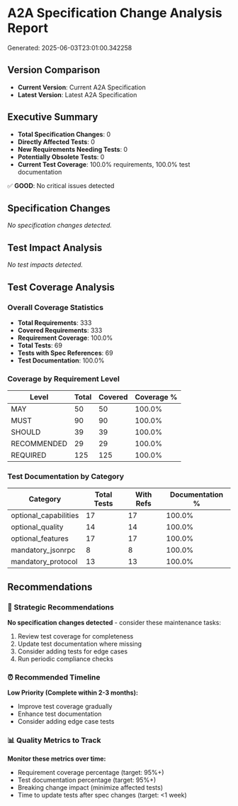 # A2A Specification Change Analysis Report

Generated: 2025-06-03T23:01:00.342258

## Version Comparison
- **Current Version**: Current A2A Specification
- **Latest Version**: Latest A2A Specification

## Executive Summary

- **Total Specification Changes**: 0
- **Directly Affected Tests**: 0
- **New Requirements Needing Tests**: 0
- **Potentially Obsolete Tests**: 0
- **Current Test Coverage**: 100.0% requirements, 100.0% test documentation

✅ **GOOD**: No critical issues detected

## Specification Changes

*No specification changes detected.*

## Test Impact Analysis

*No test impacts detected.*

## Test Coverage Analysis

### Overall Coverage Statistics

- **Total Requirements**: 333
- **Covered Requirements**: 333
- **Requirement Coverage**: 100.0%
- **Total Tests**: 69
- **Tests with Spec References**: 69
- **Test Documentation**: 100.0%

### Coverage by Requirement Level

| Level | Total | Covered | Coverage % |
|-------|-------|---------|------------|
| MAY | 50 | 50 | 100.0% |
| MUST | 90 | 90 | 100.0% |
| SHOULD | 39 | 39 | 100.0% |
| RECOMMENDED | 29 | 29 | 100.0% |
| REQUIRED | 125 | 125 | 100.0% |

### Test Documentation by Category

| Category | Total Tests | With Refs | Documentation % |
|----------|-------------|-----------|-----------------|
| optional_capabilities | 17 | 17 | 100.0% |
| optional_quality | 14 | 14 | 100.0% |
| optional_features | 17 | 17 | 100.0% |
| mandatory_jsonrpc | 8 | 8 | 100.0% |
| mandatory_protocol | 13 | 13 | 100.0% |

## Recommendations

### 🎯 Strategic Recommendations

**No specification changes detected** - consider these maintenance tasks:
1. Review test coverage for completeness
2. Update test documentation where missing
3. Consider adding tests for edge cases
4. Run periodic compliance checks

### ⏰ Recommended Timeline

**Low Priority (Complete within 2-3 months):**
- Improve test coverage gradually
- Enhance test documentation
- Consider adding edge case tests

### 📊 Quality Metrics to Track

**Monitor these metrics over time:**
- Requirement coverage percentage (target: 95%+)
- Test documentation percentage (target: 95%+)
- Breaking change impact (minimize affected tests)
- Time to update tests after spec changes (target: <1 week)